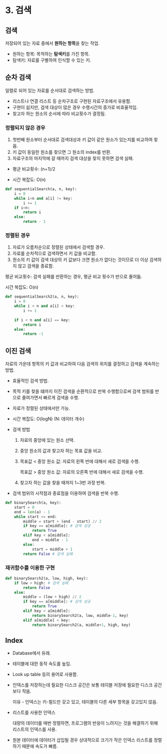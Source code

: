 # 3. 검색



## 검색

저장되어 있는 자료 중에서 **원하는 항목**을 찾는 작업.

- 원하는 항목: 목적하는 **탐색키**를 가진 항목.
- 탐색키: 자료를 구별하여 인식할 수 있는 키.



## 순차 검색

일렬로 되어 있는 자료를 순서대로 검색하는 방법.

- 리스트나 연결 리스트 등 순차구조로 구현된 자료구조에서 유용함.
- 구현이 쉽지만, 검색 대상이 많은 경우 수행시간의 증가로 비효율적임.
- 찾고자 하는 원소의 순서에 따라 비교횟수가 결정됨.



### 정렬되지 않은 경우

1. 첫번째 원소부터 순서대로 검색대상과 키 값이 같은 원소가 있는지를 비교하여 찾음.
2. 키 값이 동일한 원소를 찾으면 그 원소의 index를 반환.
3. 자료구조의 마지막에 갈 때까지 검색 대상을 찾지 못하면 검색 실패.

- 평균 비교횟수: (n+1)/2

- 시간 복잡도: O(n)

```python
def sequentialSearch(a, n, key):
    i = 0
    while i<n and a[i] != key:
        i += 1
    if i<n:
        return i
    else:
        return - 1
```



### 정렬된 경우

1. 자료가 오름차순으로 정렬된 상태에서 검색할 경우.
2. 자료를 순차적으로 검색하면서 키 값을 비교함.
3. 원소의 키 값이 검색 대상의 키 값보다 크면 원소가 없다는 것이므로 더 이상 검색하지 않고 검색을 종료함.

평균 비교횟수: 검색 실패를 반환하는 경우, 평균 비교 횟수가 반으로 줄어듦.

시간 복잡도: O(n)

```python
def sequentialSearch2(a, n, key):
    i = 0
    while i < n and a[i] < key:
        i += 1
    
    if i < n and a[i] == key:
        return i
    else:
        return -1
```



## 이진 검색

자료의 가운데 항목의 키 값과 비교하여 다음 검색의 위치를 결정하고 검색을 계속하는 방법.

- 효율적인 검색 방법.

- 목적 키를 찾을 떄까지 이진 검색을 순환적으로 반복 수행함으로써 검색 범위를 반으로 줄여가면서 빠르게 검색을 수행.

- 자료가 정렬된 상태에서만 가능.

- 시간 복잡도: O(logN) (N: 데이터 개수)

- 검색 방법

  1. 자료의 중앙에 있는 원소 선택.

  2. 중앙 원소의 값과 찾고자 하는 목표 값을 비교.

  3. 목표값 < 중앙 원소 값: 자료의 왼쪽 반에 대해서 새로 검색을 수행.

     목표값 > 중앙 원소 값: 자료의 오른쪽 반에 대해서 새로 검색을 수행.

  4. 찾고자 하는 값을 찾을 때까지 1~3번 과정 반복.

- 검색 범위의 시작점과 종료점을 이용하여 검색을 반복 수행.

```python
def binarySearch(a, key):
    start = 0
    end = len(a) - 1
    while start <= end:
        middle = start + (end - start) // 2
        if key == a[middle]: # 검색 성공
            return True
        elif key < a[middle]:
            end = middle - 1
        else:
            start = middle + 1
        return False # 검색 실패
```

### 재귀함수를 이용한 구현

```python
def binarySearch2(a, low, high, key):
    if low > high: # 검색 실패
        return False
    else:
        middle = (low + high) // 2
        if key == a[middle]: # 검색 성공
            return True
        elif key < a[middle]:
            return binarySearch2(a, low, middle-1, key)
        elif a[middle] < key:
            return binarySearch2(a, middle+1, high, key)
```



## Index

- Database에서 유래.

- 테이블에 대한 동작 속도를 높임.

- Look up table 등의 용어로 사용함.

- 인덱스를 저장하는데 필요한 디스크 공간은 보통 테이블 저장에 필요한 디스크 공간보다 작음.

  이유 - 인덱스는 키-필드만 갖고 있고, 테이블의 다른 세부 항목을 갖고있지 않음.

- 리스트를 사용한 인덱스

  대량의 데이터를 매번 정렬하면, 프로그램의 반응이 느려지는 것을 해결하기 위해 리스트의 인덱스를 사용.

- 원본 데이터에 데이터가 삽입될 경우 상대적으로 크기가 작은 인덱스 리스트를 정렬하기 때문에 속도가 빠름.